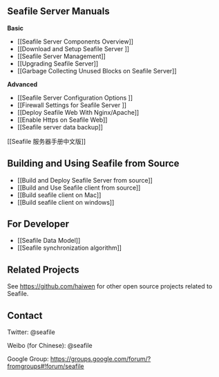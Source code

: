 ## Seafile Server Manuals

**Basic**

* [[Seafile Server Components Overview]]
* [[Download and Setup Seafile Server ]]
* [[Seafile Server Management]]
* [[Upgrading Seafile Server]]
* [[Garbage Collecting Unused Blocks on Seafile Server]]

**Advanced**

* [[Seafile Server Configuration Options ]]
* [[Firewall Settings for Seafile Server ]]
* [[Deploy Seafile Web With Nginx/Apache]]
* [[Enable Https on Seafile Web]]
* [[Seafile server data backup]]

[[Seafile 服务器手册中文版]]

## Building and Using Seafile from Source

* [[Build and Deploy Seafile Server from source]]
* [[Build and Use Seafile client from source]]
* [[Build seafile client on Mac]]
* [[Build seafile client on windows]]

## For Developer

* [[Seafile Data Model]]
* [[Seafile synchronization algorithm]]

## Related Projects

See https://github.com/haiwen for other open source projects related to Seafile.

## Contact

Twitter: @seafile

Weibo (for Chinese): @seafile

Google Group: https://groups.google.com/forum/?fromgroups#!forum/seafile
